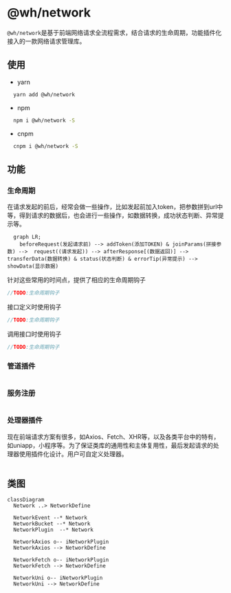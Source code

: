 # @wh/network

`@wh/network`是基于前端网络请求全流程需求，结合请求的生命周期，功能插件化接入的一款网络请求管理库。

## 使用

* yarn

```sh
  yarn add @wh/network
```

* npm

```sh
  npm i @wh/network -S
```


* cnpm

```sh
  cnpm i @wh/network -S
```

## 功能

### 生命周期

在请求发起的前后，经常会做一些操作，比如发起前加入token，把参数拼到url中等，得到请求的数据后，也会进行一些操作，如数据转换，成功状态判断、异常提示等。

```mermaid
  graph LR;
    beforeRequest(发起请求前) --> addToken(添加TOKEN) & joinParams(拼接参数) -->  request((请求发起)) --> afterResponse[(数据返回)] --> transferData(数据转换) & status(状态判断) & errorTip(异常提示) --> showData(显示数据)
```

针对这些常用的时间点，提供了相应的生命周期钩子

```ts
//TODO:生命周期钩子
```

接口定义时使用钩子

```ts
//TODO:生命周期钩子
```

调用接口时使用钩子

```ts
//TODO:生命周期钩子
```

### 管道插件

```ts

```

### 服务注册

```ts

```

### 处理器插件

现在前端请求方案有很多，如Axios、Fetch、XHR等，以及各类平台中的特有，如uniapp，小程序等。为了保证类库的通用性和主体复用性，最后发起请求的处理器使用插件化设计。用户可自定义处理器。

```ts

```

## 类图

```mermaid
classDiagram
  Network ..> NetworkDefine
  
  NetworkEvent --* Network
  NetworkBucket --* Network
  NetworkPlugin  --* Network

  NetworkAxios o-- iNetworkPlugin
  NetworkAxios --> NetworkDefine

  NetworkFetch o-- iNetworkPlugin
  NetworkFetch --> NetworkDefine

  NetworkUni o-- iNetworkPlugin
  NetworkUni --> NetworkDefine
  

```